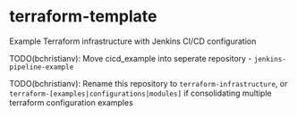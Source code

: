 # terraform-template
Example Terraform infrastructure with Jenkins CI/CD configuration

TODO(bchristianv): Move cicd_example into seperate repository - `jenkins-pipeline-example`

TODO(bchristianv): Rename this repository to `terraform-infrastructure`, or `terraform-[examples|configurations|modules]` if consolidating multiple terraform configuration examples
